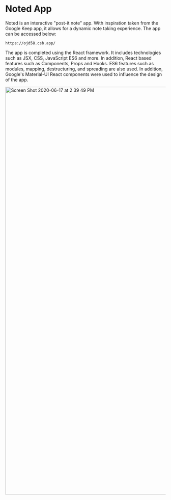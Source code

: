 # Noted App

Noted is an interactive "post-it note" app. With inspiration taken from the Google Keep app, it allows for a dynamic note taking experience. The app can be accessed below:
```
https://ojd58.csb.app/
```

The app is completed using the React framework. It includes technologies such as JSX, CSS, JavaScript ES6  and more. In addition, React based features such as Components, Props and Hooks. ES6 features such as modules, mapping, destructuring, and spreading are also used. In addition, Google's Material-UI React components were used to influence the design of the app.

<img width="1280" alt="Screen Shot 2020-06-17 at 2 39 49 PM" src="https://user-images.githubusercontent.com/45441801/84936612-858fa780-b0a8-11ea-98dd-16a38f612326.png">

